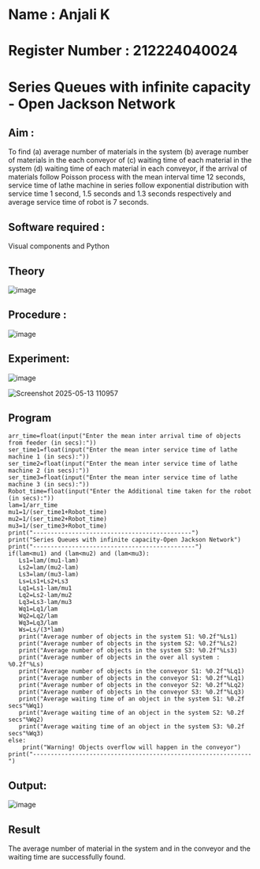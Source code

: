 # Name : Anjali K
# Register Number : 212224040024
# Series Queues with infinite capacity - Open Jackson Network

## Aim :
To find (a) average number of materials in the system (b) average number of materials in the each conveyor of (c) waiting time of each material in the system (d) waiting time of each material in each conveyor, if the arrival  of materials follow Poisson process with the mean interval time 12 seconds, service time of  lathe machine in series follow exponential distribution  with service time  1 second, 1.5 seconds and 1.3 seconds respectively and average service time of robot is 7 seconds.

## Software required :
Visual components and Python

## Theory

![image](https://user-images.githubusercontent.com/103921593/203239736-7b81f599-71a8-4ae7-b63e-5d98acd9ea54.png)


## Procedure :

![image](https://user-images.githubusercontent.com/103921593/203239789-bc870dce-6727-487b-a0e2-4fc3f5114889.png)


## Experiment:
![image](https://github.com/user-attachments/assets/327f697c-4111-418a-b929-fd77a7ee605e)

![Screenshot 2025-05-13 110957](https://github.com/user-attachments/assets/32425d36-f3e3-4057-89d8-6bace15b6714)


## Program
```
arr_time=float(input("Enter the mean inter arrival time of objects from feeder (in secs):")) 
ser_time1=float(input("Enter the mean inter service time of lathe machine 1 (in secs):")) 
ser_time2=float(input("Enter the mean inter service time of lathe machine 2 (in secs):")) 
ser_time3=float(input("Enter the mean inter service time of lathe machine 3 (in secs):")) 
Robot_time=float(input("Enter the Additional time taken for the robot (in secs):")) 
lam=1/arr_time 
mu1=1/(ser_time1+Robot_time) 
mu2=1/(ser_time2+Robot_time) 
mu3=1/(ser_time3+Robot_time) 
print("---------------------------------------------") 
print("Series Queues with infinite capacity-Open Jackson Network") 
print("----------------------------------------------") 
if(lam<mu1) and (lam<mu2) and (lam<mu3): 
   Ls1=lam/(mu1-lam) 
   Ls2=lam/(mu2-lam) 
   Ls3=lam/(mu3-lam) 
   Ls=Ls1+Ls2+Ls3 
   Lq1=Ls1-lam/mu1 
   Lq2=Ls2-lam/mu2 
   Lq3=Ls3-lam/mu3 
   Wq1=Lq1/lam 
   Wq2=Lq2/lam 
   Wq3=Lq3/lam 
   Ws=Ls/(3*lam) 
   print("Average number of objects in the system S1: %0.2f"%Ls1) 
   print("Average number of objects in the system S2: %0.2f"%Ls2) 
   print("Average number of objects in the system S3: %0.2f"%Ls3) 
   print("Average number of objects in the over all system : %0.2f"%Ls) 
   print("Average number of objects in the conveyor S1: %0.2f"%Lq1) 
   print("Average number of objects in the conveyor S1: %0.2f"%Lq1) 
   print("Average number of objects in the conveyor S2: %0.2f"%Lq2) 
   print("Average number of objects in the conveyor S3: %0.2f"%Lq3) 
   print("Average waiting time of an object in the system S1: %0.2f secs"%Wq1) 
   print("Average waiting time of an object in the system S2: %0.2f secs"%Wq2) 
   print("Average waiting time of an object in the system S3: %0.2f secs"%Wq3) 
else: 
    print("Warning! Objects overflow will happen in the conveyor") 
print("--------------------------------------------------------------")
```

## Output:
![image](https://github.com/user-attachments/assets/142cd969-b7f9-4a3c-951a-65cbc0403e79)


## Result
The average number of material in the system and in the conveyor and the waiting time are successfully found.

